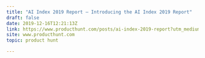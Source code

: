 ```yaml
---
title: "AI Index 2019 Report — Introducing the AI Index 2019 Report"
draft: false
date: 2019-12-16T12:21:13Z
link: https://www.producthunt.com/posts/ai-index-2019-report?utm_medium=RSS&utm_source=hune
site: www.producthunt.com
topic: product hunt  

---
```

